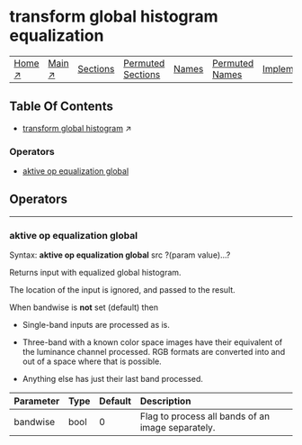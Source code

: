# transform global histogram equalization

||||||||
|---|---|---|---|---|---|---|
|[Home ↗](/)|[Main ↗](index.md)|[Sections](index.md#sectree)|[Permuted Sections](bypsections.md)|[Names](byname.md)|[Permuted Names](bypnames.md)|[Implementations](bylang.md)|

## Table Of Contents

  - [transform global histogram](transform_global_histogram.md) ↗


### Operators

 - [aktive op equalization global](#op_equalization_global)

## Operators

---
### <a name='op_equalization_global'></a> aktive op equalization global

Syntax: __aktive op equalization global__ src ?(param value)...?

Returns input with equalized global histogram.

The location of the input is ignored, and passed to the result.

When bandwise is __not__ set (default) then

- Single-band inputs are processed as is.

- Three-band with a known color space images have their equivalent of the luminance channel processed. RGB formats are converted into and out of a space where that is possible.

- Anything else has just their last band processed.

|Parameter|Type|Default|Description|
|:---|:---|:---|:---|
|bandwise|bool|0|Flag to process all bands of an image separately.|

